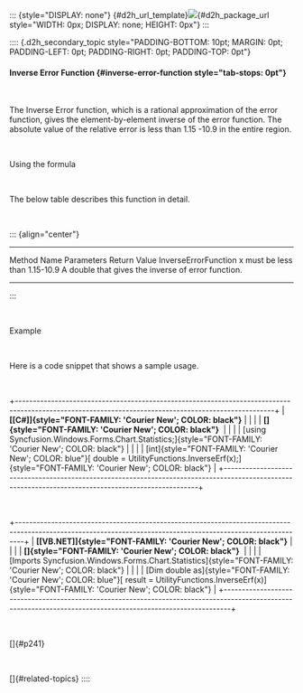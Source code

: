 ::: {style="DISPLAY: none"}
[](ms-xhelp:///?Id=d2h_url_template){#d2h_url_template}![](!package_url!){#d2h_package_url style="WIDTH: 0px; DISPLAY: none; HEIGHT: 0px"}
:::

:::: {.d2h_secondary_topic style="PADDING-BOTTOM: 10pt; MARGIN: 0pt; PADDING-LEFT: 0pt; PADDING-RIGHT: 0pt; PADDING-TOP: 0pt"}
#### Inverse Error Function {#inverse-error-function style="tab-stops: 0pt"}

 

The Inverse Error function, which is a rational approximation of the error function, gives the element-by-element inverse of the error function. The absolute value of the relative error is less than 1.15 -10.9 in the entire region.

 

Using the formula

 

The below table describes this function in detail.

 

::: {align="center"}
  ---------------------- ------------------------------- ----------------------------------------------------
  Method Name            Parameters                      Return Value
  InverseErrorFunction   x must be less than 1.15-10.9   A double that gives the inverse of error function.
  ---------------------- ------------------------------- ----------------------------------------------------
:::

 

Example

 

Here is a code snippet that shows a sample usage.

 

+-----------------------------------------------------------------------------------------------------------------------------------------------------+
| **[\[C#\]]{style="FONT-FAMILY: 'Courier New'; COLOR: black"}**                                                                                      |
|                                                                                                                                                     |
| **[]{style="FONT-FAMILY: 'Courier New'; COLOR: black"}**                                                                                            |
|                                                                                                                                                     |
| [using Syncfusion.Windows.Forms.Chart.Statistics;]{style="FONT-FAMILY: 'Courier New'; COLOR: black"}                                                |
|                                                                                                                                                     |
| [int]{style="FONT-FAMILY: 'Courier New'; COLOR: blue"}[ double = UtilityFunctions.InverseErf(x);]{style="FONT-FAMILY: 'Courier New'; COLOR: black"} |
+-----------------------------------------------------------------------------------------------------------------------------------------------------+

 

+--------------------------------------------------------------------------------------------------------------------------------------------------------------+
| **[\[VB.NET\]]{style="FONT-FAMILY: 'Courier New'; COLOR: black"}**                                                                                           |
|                                                                                                                                                              |
| **[]{style="FONT-FAMILY: 'Courier New'; COLOR: black"}**                                                                                                     |
|                                                                                                                                                              |
| [Imports Syncfusion.Windows.Forms.Chart.Statistics]{style="FONT-FAMILY: 'Courier New'; COLOR: black"}                                                        |
|                                                                                                                                                              |
| [Dim double as]{style="FONT-FAMILY: 'Courier New'; COLOR: blue"}[ result = UtilityFunctions.InverseErf(x)]{style="FONT-FAMILY: 'Courier New'; COLOR: black"} |
+--------------------------------------------------------------------------------------------------------------------------------------------------------------+

 

[]{#p241} 

 

[]{#related-topics}
::::

